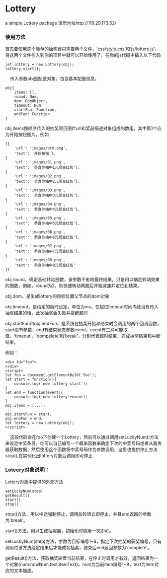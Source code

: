 # Lottery
a simple Lottery package 演示地址http://119.29.173.52/

### 使用方法
首先要使用这个简单的抽奖器只需要两个文件，‘css/style.css’和‘js/lottery.js’，将这两个文件引入到你的项目中就可以开始使用了。在你的js代码中插入以下代码

    let lottery = new Lottery(obj);
    lottery.start();
    
传入参数obj是配置对象，包含基本配置信息。

    obj{
        items: [],
        round: Num,
        dom: DomObject,
        timeout: Num,
        startFun: Function,
        endFun: Function
    }

obj.items按顺序传入的抽奖项目图片url和奖品描述对象组成的数组，其中第1个应为开始按钮图片，例如
    
    [{
        'url': 'images/btn.png',
        'text': '开始按钮'},
    {
        'url': 'images/01.png',
        'text': '恭喜你抽中1元现金红包'},
    {
        'url': 'images/02.png',
        'text': '恭喜你抽中2元现金红包'},
    {
        'url': 'images/03.png',
        'text': '恭喜你抽中3元现金红包'},
    {
        'url': 'images/04.png',
        'text': '恭喜你抽中4元现金红包'},
    {
        'url': 'images/05.png',
        'text': '恭喜你抽中5元现金红包'},
    {
        'url': 'images/06.png',
        'text': '恭喜你抽中6元现金红包'},
    {
        'url': 'images/07.png',
        'text': '恭喜你抽中7元现金红包'},
    {
        'url': 'images/08.png',
        'text': '恭喜你抽中8元现金红包'
    }]


obj.round，确定基础转动圈数，该参数不影响最终结果，只是用以确定转动效果的圈数，例如，round为2，则快速转动两圈后开始减速并定位到结果。

obj.dom，是生成lottery的目标位置父节点的dom对象

obj.timeout，是给定的超时设定，单位为ms，在超过timeout时间内还没有传入抽奖结果的话，此次抽奖会失败并提醒超时

obj.startFun和obj.endFun，是系统在抽奖开始和结束时会调用的两个回调函数，start没有参数，end有结束状态参数event，event有三种可能取值，‘timeout’，‘compelete’和‘break’，分别代表超时结束，完成抽奖结束和中断结束。

例如：

    <div id="foo">
    </div>
    <script>
    let foo = document.getElementById('foo');
    let start = function(){
        console.log('now lottery start');
    }
    let end = function(event){
        console.log('now lottery'+event);
    }
    obj.items = [...];
    ...
    obj.startFun = start;
    obj.endFun = end;
    let lottery = new Lottery(obj);
    </script>
     
这段代码会在foo下创建一个Lottery，然后可以通过调用setLuckyNum()方法来设定中奖条目，你可以自己编写一个概率函数来确定下次的中奖号码或者从服务器获取数据，然后使用这个函数将中奖号码作为参数调用，这里也提供停止方法stop(),在实例化出lottery对象后调用即可停止.

### Loteery对象说明：

Lottery对象中提供的外部方法

    setLuckyNum(step)
    getResult()
    start()
    stop()

stop()方法，用以中途强制停止，调用后轮转立即停止，并且end返回的参数为‘break’。

start()方法，用以生成抽奖器，初始化时调用一次即可。

setLuckyNum(step)方法，参数为目标编号1~8，指定下次抽奖的获奖编号，只有调用过该方法给定结果后才能成功抽奖，结束后end返回参数为‘complete’。

getResult()方法，获取抽奖轮盘当前结果，在停止时调用才有效，返回结果为一个对象{num:nowNum,text:itemText}，num为当前item编号1~8，text为item对应的文本描述。


